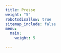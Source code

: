 ```yaml
---
title: Presse
weight: "5"
robotsdisallow: true
sitemap_include: false
menu:
  main:
    weight: 5

---
```

